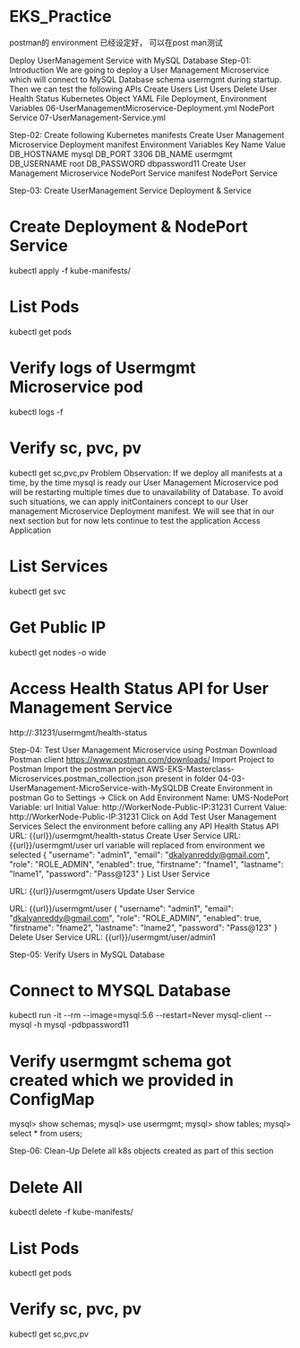# EKS_Practice

postman的 environment 已经设定好， 可以在post man测试

Deploy UserManagement Service with MySQL Database
Step-01: Introduction
We are going to deploy a User Management Microservice which will connect to MySQL Database schema usermgmt during startup.
Then we can test the following APIs
Create Users
List Users
Delete User
Health Status
Kubernetes Object	YAML File
Deployment, Environment Variables	06-UserManagementMicroservice-Deployment.yml
NodePort Service	07-UserManagement-Service.yml


Step-02: Create following Kubernetes manifests
Create User Management Microservice Deployment manifest
Environment Variables
Key Name	Value
DB_HOSTNAME	mysql
DB_PORT	3306
DB_NAME	usermgmt
DB_USERNAME	root
DB_PASSWORD	dbpassword11
Create User Management Microservice NodePort Service manifest
NodePort Service



Step-03: Create UserManagement Service Deployment & Service
# Create Deployment & NodePort Service
kubectl apply -f kube-manifests/

# List Pods
kubectl get pods

# Verify logs of Usermgmt Microservice pod
kubectl logs -f <Pod-Name>

# Verify sc, pvc, pv
kubectl get sc,pvc,pv
Problem Observation:
If we deploy all manifests at a time, by the time mysql is ready our User Management Microservice pod will be restarting multiple times due to unavailability of Database.
To avoid such situations, we can apply initContainers concept to our User management Microservice Deployment manifest.
We will see that in our next section but for now lets continue to test the application
Access Application
# List Services
kubectl get svc

# Get Public IP
kubectl get nodes -o wide

# Access Health Status API for User Management Service
http://<EKS-WorkerNode-Public-IP>:31231/usermgmt/health-status
 
Step-04: Test User Management Microservice using Postman
Download Postman client
https://www.postman.com/downloads/
Import Project to Postman
Import the postman project AWS-EKS-Masterclass-Microservices.postman_collection.json present in folder 04-03-UserManagement-MicroService-with-MySQLDB
Create Environment in postman
Go to Settings -> Click on Add
Environment Name: UMS-NodePort
Variable: url
Initial Value: http://WorkerNode-Public-IP:31231
Current Value: http://WorkerNode-Public-IP:31231
Click on Add
Test User Management Services
Select the environment before calling any API
Health Status API
URL: {{url}}/usermgmt/health-status
Create User Service
URL: {{url}}/usermgmt/user
url variable will replaced from environment we selected
    {
        "username": "admin1",
        "email": "dkalyanreddy@gmail.com",
        "role": "ROLE_ADMIN",
        "enabled": true,
        "firstname": "fname1",
        "lastname": "lname1",
        "password": "Pass@123"
    }
List User Service

URL: {{url}}/usermgmt/users
Update User Service

URL: {{url}}/usermgmt/user
    {
        "username": "admin1",
        "email": "dkalyanreddy@gmail.com",
        "role": "ROLE_ADMIN",
        "enabled": true,
        "firstname": "fname2",
        "lastname": "lname2",
        "password": "Pass@123"
    }
Delete User Service
URL: {{url}}/usermgmt/user/admin1
        
        
        
        
Step-05: Verify Users in MySQL Database
# Connect to MYSQL Database
kubectl run -it --rm --image=mysql:5.6 --restart=Never mysql-client -- mysql -h mysql -pdbpassword11

# Verify usermgmt schema got created which we provided in ConfigMap
mysql> show schemas;
mysql> use usermgmt;
mysql> show tables;
mysql> select * from users;
        
        
        
Step-06: Clean-Up
Delete all k8s objects created as part of this section
# Delete All
kubectl delete -f kube-manifests/

# List Pods
kubectl get pods

# Verify sc, pvc, pv
kubectl get sc,pvc,pv
